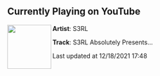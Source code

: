 ## Currently Playing on YouTube

[<img align="left" width="100" src="https://i.ytimg.com/vi/q0jeMkOB5VY/maxresdefault.jpg">](https://www.youtube.com/watch?v=q0jeMkOB5VY)

**Artist**: S3RL 

**Track**: S3RL Absolutely Presents...

Last updated at 12/18/2021 17:48
